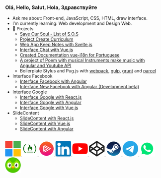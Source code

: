 ### Olá, Hello, Salut, Hola, Здравствуйте

- Ask me about: Front-end, JavaScript, CSS, HTML, draw interface.
- I’m currently learning: Web development and Design Web.
- 🌿 Projects
  * [Save Our Soul - List of S.O.S](https://lucasferreiralimax.github.io/save-our-soul)
  * [Project Create Curriculum](https://criar-curriculo.web.app?lang=en-US)
  * [Web App Keep Notes with Svelte.js](https://keep-cybernetically.web.app)
  * [Interface Chat with Vue.js](https://chat-vue-interface.web.app)
  * [Created Documentation vue-i18n for Portuguese](https://kazupon.github.io/vue-i18n/pt)
  * [A project of Poem with musical Instruments make music with Angular and Youtube API](https://rimandoaspoesias.web.app)
  * Boilerplate Stylus and Pug.js with [webpack](https://github.com/lucasferreiralimax/webpack_work), [gulp](https://github.com/lucasferreiralimax/gulp_work), [grunt](https://github.com/lucasferreiralimax/grunt_work) and [parcel](https://github.com/lucasferreiralimax/parcel_work)
- Interface Facebook
  * [Interface Facebook with Angular](https://angular-facebook.web.app)
  * [Interface New Facebook with Angular (Development beta)](https://angular-facebook-new.web.app)
- Interface Google
  * [Interface Google with React.js](https://g00gle-reactjs.web.app)
  * [Interface Google with Angular](https://g00gle-angular.web.app)
  * [Interface Google with Vue.js](https://g00gle-vue.web.app)
- SlideContent
  * [SlideContent with React.js](https://slidecontent-reactjs.web.app)
  * [SlideContent with Vue.js](https://slidecontent-vuejs.web.app)
  * [SlideContent with Angular](https://angular-slidecontent.web.app)

<br>

<a href="https://docs.microsoft.com/pt-br/users/lucasferreiralimax" target="_blank">
  <img alt="Lucas Ferreira de Lima Microsoft Docs Learn" width="50px" src="assets/microsoft-logo.svg" />
</a>
<a href="https://www.freecodecamp.org/lucasferreiralimax" target="_blank">
  <img alt="Lucas Ferreira de Lima FreeCodeCamp" width="50px" src="assets/freecodecamp-logo.png" />
</a>
<a href="https://app.pluralsight.com/profile/lucasferreiralimax" target="_blank">
  <img alt="Lucas Ferreira de Lima PluralSight" width="50px" src="assets/pluralsight-logo.png" />
</a>
<a href="https://www.linkedin.com/in/lucasferreiralimax" target="_blank">
  <img alt="Lucas Ferreira de Lima LinkdeIn" width="50px" src="assets/linkedin-logo.svg" />
</a>
<a href="https://www.youtube.com/channel/UCxvF9bQs3PAasQJoNfeX-og" target="_blank">
  <img alt="2L Rimando As Poesias Youtube" width="50px" src="assets/youtube-logo.svg" />
</a>
<a href="https://codepen.io/lucaslimax" target="_blank">
  <img alt="lucaslimax Codepen" width="50px" src="assets/codepen-logo.svg" />
</a>
<a href="https://steamcommunity.com/id/lucaslima1337" target="_blank">
  <img alt="2L steam games" width="50px" src="assets/steam-logo.png" />
</a>
<a href="https://t.me/lucasferreiralimax" target="_blank">
  <img alt="Lucas Telegram" width="50px" src="assets/telegram-logo.svg" />
</a>
<a href="https://api.whatsapp.com/send?phone=+5583996749477&text=Hello+Lucas%2C+how+are+you+doing%3F" target="_blank">
  <img alt="Lucas Whatsapp" width="50px" src="assets/whatsapp-logo.svg" />
</a>
<a href="https://www.duolingo.com/profile/ferreiralimax" target="_blank">
  <img alt="Lucas Duolingo" width="50px" src="assets/duolingo-logo.svg" />
</a>
